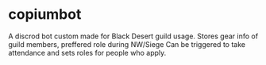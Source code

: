 ﻿# copiumbot
A discrod bot custom made for Black Desert guild usage. 
Stores gear info of guild members, preffered role during NW/Siege
Can be triggered to take attendance  and sets roles for people who apply. 
